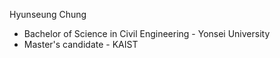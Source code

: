 Hyunseung Chung

- Bachelor of Science in Civil Engineering - Yonsei University
- Master's candidate - KAIST

